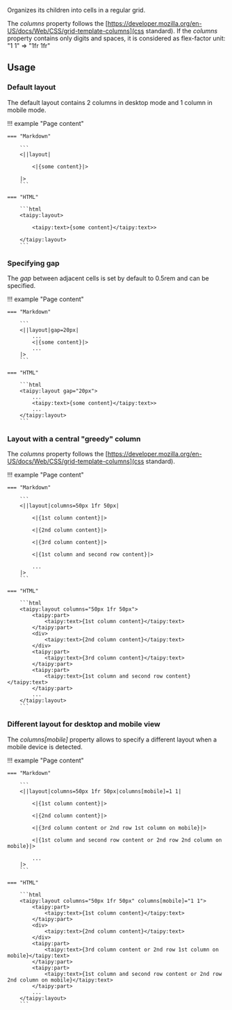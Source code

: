 Organizes its children into cells in a regular grid.

The _columns_ property follows the [https://developer.mozilla.org/en-US/docs/Web/CSS/grid-template-columns](css standard).
If the _columns_ property contains only digits and spaces, it is considered as flex-factor unit:
"1 1" => "1fr 1fr"

## Usage

### Default layout

The default layout contains 2 columns in desktop mode and 1 column in mobile mode.

!!! example "Page content"

    === "Markdown"

        ```
        <||layout|

            <|{some content}|>

        |>
        ```
  
    === "HTML"

        ```html
        <taipy:layout>

            <taipy:text>{some content}</taipy:text>>

        </taipy:layout>
        ```


### Specifying gap

The _gap_ between adjacent cells is set by default to 0.5rem and can be specified.

!!! example "Page content"

    === "Markdown"

        ```
        <||layout|gap=20px|
            ...
            <|{some content}|>
            ...
        |>
        ```
  
    === "HTML"

        ```html
        <taipy:layout gap="20px">
            ...
            <taipy:text>{some content}</taipy:text>>
            ...
        </taipy:layout>
        ```

### Layout with a central "greedy" column

The _columns_ property follows the [https://developer.mozilla.org/en-US/docs/Web/CSS/grid-template-columns](css standard).

!!! example "Page content"

    === "Markdown"

        ```
        <||layout|columns=50px 1fr 50px|

            <|{1st column content}|>

            <|{2nd column content}|>

            <|{3rd column content}|>

            <|{1st column and second row content}|>

            ...
        |>
        ```
  
    === "HTML"

        ```html
        <taipy:layout columns="50px 1fr 50px">
            <taipy:part>
                <taipy:text>{1st column content}</taipy:text>
            </taipy:part>
            <div>
                <taipy:text>{2nd column content}</taipy:text>
            </div>
            <taipy:part>
                <taipy:text>{3rd column content}</taipy:text>
            </taipy:part>
            <taipy:part>
                <taipy:text>{1st column and second row content}</taipy:text>
            </taipy:part>
            ...
        </taipy:layout>
        ```

### Different layout for desktop and mobile view

The _columns[mobile]_ property allows to specify a different layout when a mobile device is detected.

!!! example "Page content"

    === "Markdown"

        ```
        <||layout|columns=50px 1fr 50px|columns[mobile]=1 1|

            <|{1st column content}|>

            <|{2nd column content}|>

            <|{3rd column content or 2nd row 1st column on mobile}|>

            <|{1st column and second row content or 2nd row 2nd column on mobile}|>

            ...
        |>
        ```
  
    === "HTML"

        ```html
        <taipy:layout columns="50px 1fr 50px" columns[mobile]="1 1">
            <taipy:part>
                <taipy:text>{1st column content}</taipy:text>
            </taipy:part>
            <div>
                <taipy:text>{2nd column content}</taipy:text>
            </div>
            <taipy:part>
                <taipy:text>{3rd column content or 2nd row 1st column on mobile}</taipy:text>
            </taipy:part>
            <taipy:part>
                <taipy:text>{1st column and second row content or 2nd row 2nd column on mobile}</taipy:text>
            </taipy:part>
            ...
        </taipy:layout>
        ```
